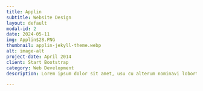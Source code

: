 ```yaml
---
title: Applin
subtitle: Website Design
layout: default
modal-id: 2
date: 2024-05-11
img: Applin$28.PNG
thumbnail: applin-jekyll-theme.webp
alt: image-alt
project-date: April 2014
client: Start Bootstrap
category: Web Development
description: Lorem ipsum dolor sit amet, usu cu alterum nominavi lobortis. At duo novum diceret. Tantas apeirian vix et, usu sanctus postulant inciderint ut, populo diceret necessitatibus in vim. Cu eum dicam feugiat noluisse.

---
```

